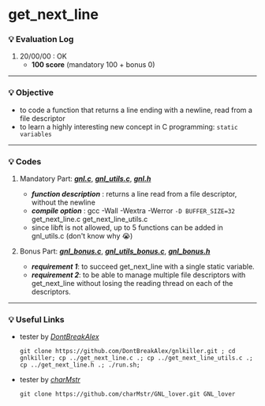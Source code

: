 # get_next_line

### :bulb: Evaluation Log
1. 20/00/00 : OK
    - **100 score** (mandatory 100 + bonus 0)
***

### :bulb: Objective
- to code a function that returns a line ending with a newline, read from a file descriptor
- to learn a highly interesting new concept in C programming: `static variables`
***

### :bulb: Codes
1. Mandatory Part: [***gnl.c***](./get_next_line.c), [***gnl_utils.c***](./get_next_line_utils.c), [***gnl.h***](./get_next_line.h)
    - ***function description*** : returns a line read from a file descriptor, without the newline
    - ***compile option*** : gcc -Wall -Wextra -Werror `-D BUFFER_SIZE=32` get_next_line.c get_next_line_utils.c
    - since libft is not allowed, up to 5 functions can be added in gnl_utils.c (don't know why :sob:)

2. Bonus Part: [***gnl_bonus.c***](./get_next_line_bonus.c), [***gnl_utils_bonus.c***](./get_next_line_utils_bonus.c), [***gnl_bonus.h***](./get_next_line_bonus.h)
    - ***requirement 1***: to succeed get_next_line with a single static variable.
    - ***requirement 2***: to be able to manage multiple file descriptors with get_next_line without losing the reading thread on each of the descriptors.
---

### :bulb: Useful Links
- tester by [_DontBreakAlex_](https://github.com/DontBreakAlex/gnlkiller)
    ```
    git clone https://github.com/DontBreakAlex/gnlkiller.git ; cd gnlkiller; cp ../get_next_line.c .; cp ../get_next_line_utils.c .; cp ../get_next_line.h .; ./run.sh;
    ```
- tester by [_charMstr_](https://github.com/charMstr/GNL_lover)
    ```
    git clone https://github.com/charMstr/GNL_lover.git GNL_lover
    ```
